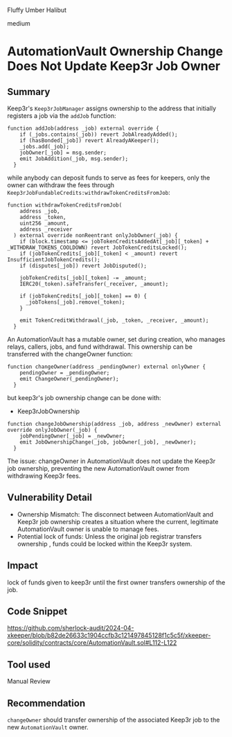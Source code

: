 Fluffy Umber Halibut

medium

# AutomationVault Ownership Change Does Not Update Keep3r Job Owner

## Summary

Keep3r's `Keep3rJobManager` assigns ownership to the address that initially registers a job via the `addJob` function:

```solidity=12
function addJob(address _job) external override {
    if (_jobs.contains(_job)) revert JobAlreadyAdded();
    if (hasBonded[_job]) revert AlreadyAKeeper();
    _jobs.add(_job);
    jobOwner[_job] = msg.sender;
    emit JobAddition(_job, msg.sender);
  }
```

while anybody can deposit funds to serve as fees for keepers, only the owner can withdraw the fees through `Keep3rJobFundableCredits:withdrawTokenCreditsFromJob`:

```solidity=46
function withdrawTokenCreditsFromJob(
    address _job,
    address _token,
    uint256 _amount,
    address _receiver
  ) external override nonReentrant onlyJobOwner(_job) {
    if (block.timestamp <= jobTokenCreditsAddedAt[_job][_token] + _WITHDRAW_TOKENS_COOLDOWN) revert JobTokenCreditsLocked();
    if (jobTokenCredits[_job][_token] < _amount) revert InsufficientJobTokenCredits();
    if (disputes[_job]) revert JobDisputed();

    jobTokenCredits[_job][_token] -= _amount;
    IERC20(_token).safeTransfer(_receiver, _amount);

    if (jobTokenCredits[_job][_token] == 0) {
      _jobTokens[_job].remove(_token);
    }

    emit TokenCreditWithdrawal(_job, _token, _receiver, _amount);
  }
```

An AutomationVault has a mutable owner, set during creation, who manages relays, callers, jobs, and fund withdrawal. This ownership can be transferred with the changeOwner function:

```solidity=112
function changeOwner(address _pendingOwner) external onlyOwner {
    pendingOwner = _pendingOwner;
    emit ChangeOwner(_pendingOwner);
  }
```

but keep3r's job ownership change can be done with:
- Keep3rJobOwnership
```solidity=14
function changeJobOwnership(address _job, address _newOwner) external override onlyJobOwner(_job) {
    jobPendingOwner[_job] = _newOwner;
    emit JobOwnershipChange(_job, jobOwner[_job], _newOwner);
  }
```

The issue: changeOwner in AutomationVault does not update the Keep3r job ownership, preventing the new AutomationVault owner from withdrawing Keep3r fees.

## Vulnerability Detail

- Ownership Mismatch: The disconnect between AutomationVault and Keep3r job ownership creates a situation where the current, legitimate AutomationVault owner is unable to manage fees.
- Potential lock of funds: Unless the original job registrar transfers ownership , funds could be locked within the Keep3r system.

## Impact

lock of funds given to keep3r until the first owner transfers ownership of the job.

## Code Snippet

https://github.com/sherlock-audit/2024-04-xkeeper/blob/b82de26633c1904ccfb3c121497845128f1c5c5f/xkeeper-core/solidity/contracts/core/AutomationVault.sol#L112-L122

## Tool used

Manual Review

## Recommendation

`changeOwner` should transfer ownership of the associated Keep3r job to the new `AutomationVault` owner.